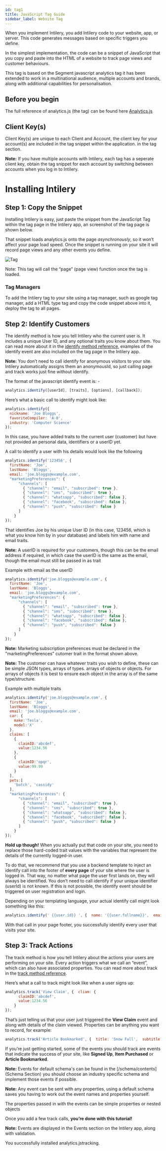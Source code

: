 ```yaml
---
id: tag1
title: JavaScript Tag Guide
sidebar_label: Website Tag
---
```


When you implement Intilery, you add Intilery code to your website, app, or server. This code generates messages based on specific triggers you define.

In the simplest implementation, the code can be a snippet of JavaScript that you copy and paste into the HTML of a website to track page views and customer behaviours.

This tag is based on the Segment javascript analytics tag it has been extended to work in a multinational audience, multiple accounts and brands, along with additional capabilities for personalisation.

## Before you begin

The full reference of analytics.js (the tag) can be found here [Analytics.js](./reference) 

## Client Key(s)

Client Key(s) are unique to each Client and Account, the client key for your account(s) are included in the tag snippet within the application. in the tag section.

**Note:** If you have multiple accounts with Intilery, each tag has a seperate client key, obtain the tag snippet for each account by switching between accounts when you log in to Intilery.

# Installing Intilery

## Step 1: Copy the Snippet

Installing Intilery is easy, just paste the snippet from the JavaScript Tag within the tag page in the Intilery app, an screenshot of the tag page is shown below.

That snippet loads analytics.js onto the page *asynchronously*, so it won’t affect your page load speed. Once the snippet is running on your site it will record page views and any other events you define.

![Tag](/img/tag.png)

Note: This tag will call the “page” (page view) function once the tag is loaded.

### Tag Managers

To add the Intilery tag to your site using a tag manager, such as google tag manager, add a HTML type tag and copy the code snippet above into it, deploy the tag to all pages.

## Step 2: Identify Customers

The identify method is how you tell Intilery who the current user is. It includes a unique User ID, and any optional traits you know about them. You can read more about it in the [identify method reference](https://intilery.atlassian.net/wiki/spaces/HEA/pages/1868169259/Analytics.js#Identify), examples of the identify event are also included on the tag page in the Intilery app.

**Note:** You don’t need to call identify for anonymous visitors to your site. Intilery automatically assigns them an anonymousId, so just calling page and track works just fine without identify.

The format of the javascript identify event is: -

```javascript
analytics.identify([userId], [traits], [options], [callback]);
```

Here’s what a basic call to identify might look like:

```javascript
analytics.identify({
  nickname: 'Joe Bloggs',
  favoriteCompiler: 'A-0',
  industry: 'Computer Science'
});
```

In this case, you have added traits to the current user (customer) but have not provided an personal data, identifiers or a userID yet.

A call to identify a user with his details would look like the following

```javascript
analytics.identify('123456', {
  firstName: 'Joe',
  lastName: 'Bloggs',
  email: 'joe.bloggs@example.com',
  "marketingPreferences": { 
      "channels": [ 
        { "channel": "email", "subscribed": true },
        { "channel": "sms", "subscribed": true },
        { "channel": "whatsapp", "subscribed": false },
        { "channel": "facebook", "subscribed": false },
        { "channel": "push", "subscribed": false }
      ] 
    }
});
```

That identifies Joe by his unique User ID (in this case, 123456, which is what you know him by in your database) and labels him with name and email traits.

**Note:** A userID is required for your customers, though this can be the email address if required, in which case the userID is the same as the email, though the email must still be passed in as trait

Example with email as the userID

```javascript
analytics.identify('joe.bloggs@example.com', {
  firstName: 'Joe',
  lastName: 'Bloggs',
  email: 'joe.bloggs@example.com',
  "marketingPreferences": { 
      "channels": [ 
        { "channel": "email", "subscribed": true },
        { "channel": "sms", "subscribed": true },
        { "channel": "whatsapp", "subscribed": false },
        { "channel": "facebook", "subscribed": false },
        { "channel": "push", "subscribed": false }
      ] 
    }
});
```

**Note:** Marketing subscription preferences must be declared in the "marketingPreferences" cutomer trait in the format shown above.

**Note:** The customer can have whatever traits you wish to define, these can be simple JSON types, arrays of types. arrays of objects or objects. For arrays of objects it is best to ensure each object in the array is of the same type/structure.

Example with multiple traits

```javascript
analytics.identify('joe.bloggs@example.com', {
  firstName: 'Joe',
  lastName: 'Bloggs',
  email: 'joe.bloggs@example.com',
  car: {
    make:'Tesla',
    model:'X'
  },
  claims: [
    {
      claimID:'abcdef',
      value:1234.56
    },
    {
      claimID:'opqr',
      value:99.99
    }
  ],
  pets:[
  	'butch', 'cassidy'
  ],
  "marketingPreferences": { 
      "channels": [ 
        { "channel": "email", "subscribed": true },
        { "channel": "sms", "subscribed": true },
        { "channel": "whatsapp", "subscribed": false },
        { "channel": "facebook", "subscribed": false },
        { "channel": "push", "subscribed": false }
      ] 
    }
});
```

**Hold up though!** When you actually put that code on your site, you need to replace those hard-coded trait values with the variables that represent the details of the currently logged-in user.

To do that, we recommend that you use a backend template to inject an identify call into the footer of **every page** of your site where the user is logged in. That way, no matter what page the user first lands on, they will always be identified. You don’t need to call identify if your unique identifier (userId) is not known. If this is not possible, the identify event should be triggered on user registration and login.

Depending on your templating language, your actual identify call might look something like this:

```javascript
analytics.identify(' {{user.id}} ', {  name: '{{user.fullname}}',  email: '{{user.email}}' }); 
```

With that call in your page footer, you successfully identify every user that visits your site.

## Step 3: Track Actions

The track method is how you tell Intilery about the actions your users are performing on your site. Every action triggers what we call an “event”, which can also have associated properties. You can read more about track in the [track method reference](https://intilery.atlassian.net/wiki/spaces/HEA/pages/1868169259/Analytics.js#Track).

Here’s what a call to track might look like when a user signs up:

```javascript
analytics.track('View Claim', {  cliam: {
      claimID:'abcdef',
      value:1234.56
    }
}); 
```

That’s just telling us that your user just triggered the **View Claim** event and along with details of the claim viewed. Properties can be anything you want to record, for example:

```javascript
analytics.track('Article Bookmarked', {  title: 'Snow Fall',  subtitle: 'The Avalanche at Tunnel Creek',  author: 'John Branch' }); 
```

If you’re just getting started, some of the events you should track are events that indicate the success of your site, like **Signed Up**, **Item Purchased** or **Article Bookmarked**.

**Note:** Events for default schema's can be found in the [/schema/contents](Schema Section) you should choose an industry specific schema and implement those events if possible.

**Note:** Any event can be sent with any properties, using a default schema saves you having to work out the event names and properties yourself.

The properties passed in with the events can be simple properties or nested objects

Once you add a few track calls, **you’re done with this tutorial!**

**Note:** Events are displayed in the Events section on the Intilery app, along with validation.

You successfully installed analytics.jstracking.
